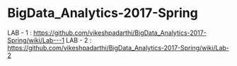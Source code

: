 # BigData_Analytics-2017-Spring

LAB - 1 : https://github.com/vikeshpadarthi/BigData_Analytics-2017-Spring/wiki/Lab---1
LAB - 2 : https://github.com/vikeshpadarthi/BigData_Analytics-2017-Spring/wiki/Lab-2
